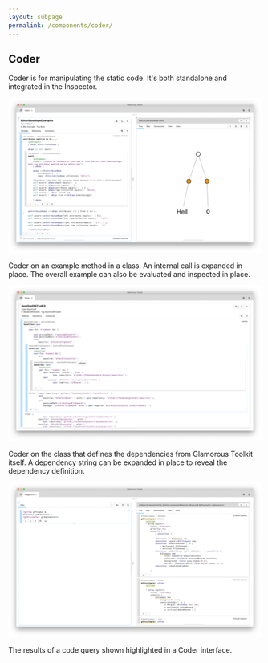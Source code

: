 ```yaml
---
layout: subpage
permalink: /components/coder/
---
```


<section id="coder">
	<div class="container pt-5 pb-5 jumbotron-small">
    	<div class="row">
      		<div class="col-md-12">
      			<h1>Coder</h1>
		        <p class="lead">Coder is for manipulating the static code. It's both standalone and integrated in the Inspector.</p>
		        <div class="sample">
		          <img src="/assets/pictures/gtr-coder-example-object.png">
		          <div class="picture-caption">
		            <p>Coder on an example method in a class. An internal call is expanded in place. The overall example can also be evaluated and inspected in place.</p>
		          </div>
		        </div>
		        <div class="sample">
		          <img src="/assets/pictures/gtr-coder-baseline-dependencies.png">
		          <div class="picture-caption">
		            <p>Coder on the class that defines the dependencies from Glamorous Toolkit itself. A dependency string can be expanded in place to reveal the dependency definition.</p>
		          </div>
		        </div>
		        <div class="sample">
		          <img src="/assets/pictures/gtr-coder-query-highlighting.png">
		          <div class="picture-caption">
		            <p>The results of a code query shown highlighted in a Coder interface.</p>
		          </div>
		        </div>
      		</div>
    	</div>
	</div>
</section>
